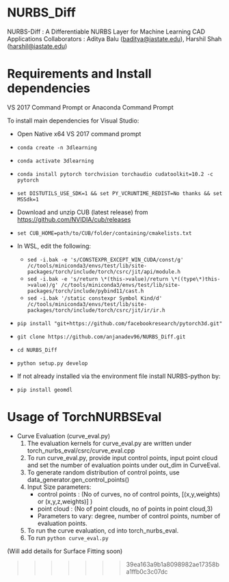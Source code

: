 
# NURBS_Diff
NURBS-Diff : A Differentiable NURBS Layer for Machine Learning CAD Applications
Collaborators : Aditya Balu (baditya@iastate.edu), Harshil Shah (harshil@iastate.edu)

# Requirements and Install dependencies
VS 2017 Command Prompt or Anaconda Command Prompt


To install main dependencies for Visual Studio:
* Open Native x64 VS 2017 command prompt
* `conda create -n 3dlearning`
* `conda activate 3dlearning`
* `conda install pytorch torchvision torchaudio cudatoolkit=10.2 -c pytorch`
* `set DISTUTILS_USE_SDK=1 && set PY_VCRUNTIME_REDIST=No thanks && set MSSdk=1`
* Download and unzip CUB (latest release) from https://github.com/NVIDIA/cub/releases
* `set CUB_HOME=path/to/CUB/folder/containing/cmakelists.txt`
* In WSL, edit the following:
  * `sed -i.bak -e 's/CONSTEXPR_EXCEPT_WIN_CUDA/const/g' /c/tools/miniconda3/envs/test/lib/site-packages/torch/include/torch/csrc/jit/api/module.h`
  * `sed -i.bak -e 's/return \*(this->value)/return \*((type\*)this->value)/g' /c/tools/miniconda3/envs/test/lib/site-packages/torch/include/pybind11/cast.h`
  * `sed -i.bak '/static constexpr Symbol Kind/d' /c/tools/miniconda3/envs/test/lib/site-packages/torch/include/torch/csrc/jit/ir/ir.h`
* `pip install "git+https://github.com/facebookresearch/pytorch3d.git"`
* `git clone https://github.com/anjanadev96/NURBS_Diff.git`
* `cd NURBS_Diff`
* `python setup.py develop`
	
	
* If not already installed via the environment file install NURBS-python by:
* `pip install geomdl`


# Usage of TorchNURBSEval 

* Curve Evaluation (curve_eval.py)
  1. The evaluation kernels for curve_eval.py are written under torch_nurbs_eval/csrc/curve_eval.cpp
  2. To run curve_eval.py, provide input control points, input point cloud and set the number of evaluation points under out_dim in CurveEval.
	3. To generate random distribution of control points, use data_generator.gen_control_points()
	4. Input Size parameters:
	    * control points : (No of curves, no of control points, [(x,y,weights) or (x,y,z,weights)] )
	    * point cloud : (No of point clouds, no of points in point cloud,3)
	    * Parameters to vary: degree, number of control points, number of evaluation points.
	5. To run the curve evaluation, cd into torch_nurbs_eval.
	6. To run `python curve_eval.py`

(Will add details for Surface Fitting soon)
>>>>>>> 39ea163a9b1a8098982ae17358ba1ffb0c3c07dc
